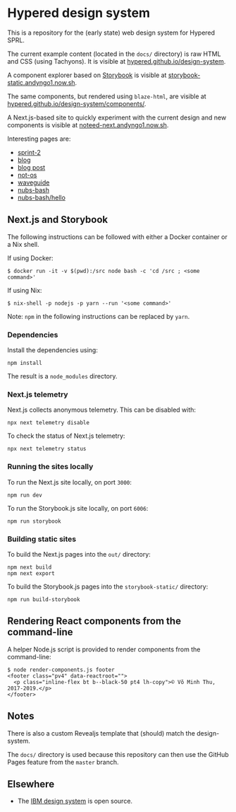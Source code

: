 # Hypered design system

This is a repository for the (early state) web design system for Hypered SPRL.

The current example content (located in the `docs/` directory) is raw HTML and
CSS (using Tachyons). It is visible at
[hypered.github.io/design-system](https://hypered.github.io/design-system/).

A component explorer based on [Storybook](https://storybook.js.org/) is visible
at
[storybook-static.andyngo1.now.sh](https://storybook-static.andyngo1.now.sh/).

The same components, but rendered using `blaze-html`, are visible at
[hypered.github.io/design-system/components/](https://hypered.github.io/design-system/components/).

A Next.js-based site to quickly experiment with the current design and new
components is visible at
[noteed-next.andyngo1.now.sh](https://noteed-next.andyngo1.now.sh/).

Interesting pages are:

- [sprint-2](https://noteed-next.andyngo1.now.sh/sprint-2)
- [blog](https://noteed-next.andyngo1.now.sh/blog)
- [blog post](https://noteed-next.andyngo1.now.sh/blog/starting-with-nixops-1)
- [not-os](https://noteed-next.andyngo1.now.sh/projects/not-os)
- [waveguide](https://noteed-next.andyngo1.now.sh/projects/waveguide)
- [nubs-bash](https://noteed-next.andyngo1.now.sh/nubs-bash)
- [nubs-bash/hello](https://noteed-next.andyngo1.now.sh/nubs-bash/hello)


## Next.js and Storybook

The following instructions can be followed with either a Docker container or a
Nix shell.

If using Docker:

```
$ docker run -it -v $(pwd):/src node bash -c 'cd /src ; <some command>'
```

If using Nix:

```
$ nix-shell -p nodejs -p yarn --run '<some command>'
```

Note: `npm` in the following instructions can be replaced by `yarn`.


### Dependencies

Install the dependencies using:

```
npm install
```

The result is a `node_modules` directory.


### Next.js telemetry

Next.js collects anonymous telemetry. This can be disabled with:

```
npx next telemetry disable
```

To check the status of Next.js telemetry:

```
npx next telemetry status
```


### Running the sites locally

To run the Next.js site locally, on port `3000`:

```
npm run dev
```

To run the Storybook.js site locally, on port `6006`:

```
npm run storybook
```


### Building static sites

To build the Next.js pages into the `out/` directory:

```
npm next build
npm next export
```

To build the Storybook.js pages into the `storybook-static/` directory:

```
npm run build-storybook
```


## Rendering React components from the command-line

A helper Node.js script is provided to render components from the command-line:

```
$ node render-components.js footer
<footer class="pv4" data-reactroot="">
  <p class="inline-flex bt b--black-50 pt4 lh-copy">© Võ Minh Thu, 2017-2019.</p>
</footer>
```


## Notes

There is also a custom Revealjs template that (should) match the design-system.

The `docs/` directory is used because this repository can then use the GitHub
Pages feature from the `master` branch.


## Elsewhere

- The [IBM design system](https://www.carbondesignsystem.com/) is open source.
